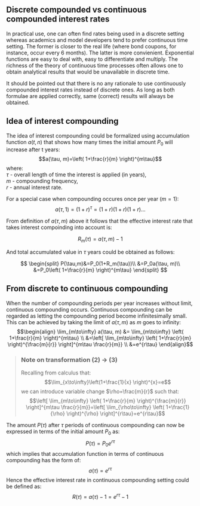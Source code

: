 ## Discrete compounded vs continuous compounded interest rates 
In practical use, one can often find rates being used in a discrete setting whereas academics and model developers tend to prefer continuous time setting. The former is closer to the real life (where bond coupons, for instance, occur every 6 months). The latter is more convienient. Exponential functions are easy to deal with, easy to differentiate and multiply. The richness of the theory of continuous time processes often allows one to obtain analytical results that would be unavailable in discrete time.

It should be pointed out that there is no any rationale to use continuously compounded interest rates instead of discrete ones. As long as both formulae are applied correctly, same (correct) results will always be obtained. 

## Idea of interest compounding
The idea of interest compounding could be formalized using accumulation function $a(t,n)$ that shows how many times the initial amount $P_0$ will increase after t years:
$$a(\tau, m)=\left( 1+\frac{r}{m} \right)^{m\tau}$$ where: <br>
$\tau$ - overall length of time the interest is applied (in years), <br>
$m$ - compounding frequency, <br>
$r$ - annual interest rate. <br>

For a special case when compounding occures once per year ($m=1$):
$$a(\tau, 1)=\left( 1+r \right)^{\tau}=(1+r)(1+r)(1+r)...$$ 

From definition of $a(\tau,m)$ above it follows that the effective interest rate that takes interest compoinding into account is:

$$R_m(\tau)=a(\tau, m)-1$$

And total accumulated value in $\tau$ years could be obtained as follows:

$$
\begin{split}
P(\tau,m)&=P_0(1+R_m(\tau))\\
&=P_0a(\tau, m)\\
&=P_0\left( 1+\frac{r}{m} \right)^{m\tau}
\end{split}
$$

## From discrete to continuous compounding
When the number of compounding periods per year increases without limit, continuous compounding occurs. Continuous compounding can be regarded as letting the compounding period become infinitesimally small. This can be achieved by taking the limit of $a(\tau, m)$ as $m$ goes to infinity: 
$$\begin{align}
\lim_{m\to\infty} a(\tau, m) &= \lim_{m\to\infty} \left( 1+\frac{r}{m} \right)^{m\tau} \\
&=\left[ \lim_{m\to\infty} \left( 1+\frac{r}{m} \right)^{\frac{m}{r}} \right]^{m\tau \frac{r}{m}} \\
&=e^{r\tau}
\end{align}$$

>### Note on transformation (2) $\to$ (3)
>Recalling from calculus that:
$$\lim_{x\to\infty}\left(1+\frac{1}{x} \right)^{x}=e$$ we can introduce variable change $\rho=\frac{m}{r}$ such that:
$$\left[ \lim_{m\to\infty} \left( 1+\frac{r}{m} \right)^{\frac{m}{r}} \right]^{m\tau \frac{r}{m}}=\left[ \lim_{\rho\to\infty} \left( 1+\frac{1}{\rho} \right)^{\rho} \right]^{r\tau}=e^{r\tau}$$ 

The amount $P(\tau)$ after $\tau$ periods of continuous compounding can now be expressed in terms of the initial amount $P_0$ as:
$$P(\tau) =P_0e^{r\tau}$$ which implies that accumulation function in terms of continuous compounding has the form of:
$$a(\tau)=e^{r\tau}$$ Hence the effective interest rate in continuous compounding setting could be defined as:
$$R(\tau)=a(\tau)-1=e^{r\tau}-1$$
